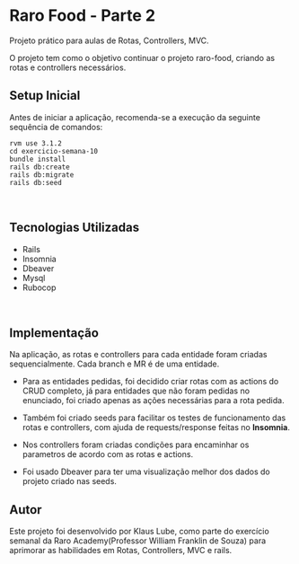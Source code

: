# Raro Food - Parte 2 

Projeto prático para aulas de Rotas, Controllers, MVC.

O projeto tem como o objetivo continuar o projeto raro-food, criando as rotas e controllers necessários.


## Setup Inicial

Antes de iniciar a aplicação, recomenda-se a execução da seguinte sequência de comandos:

```
rvm use 3.1.2
cd exercicio-semana-10
bundle install
rails db:create
rails db:migrate
rails db:seed
```

<br>

## Tecnologias Utilizadas

- Rails
- Insomnia
- Dbeaver
- Mysql
- Rubocop

<br>

## Implementação

Na aplicação, as rotas e controllers para cada entidade foram criadas sequencialmente. Cada branch e MR é de uma entidade. 
- Para as entidades pedidas, foi decidido criar rotas com as actions do CRUD completo, já para entidades que não foram pedidas no enunciado, foi criado apenas as ações necessárias para a rota pedida.

- Também foi criado seeds para facilitar os testes de funcionamento das rotas e controllers, com ajuda de  requests/response feitas no <b>Insomnia</b>.

- Nos controllers foram criadas condições para encaminhar os parametros de acordo com as rotas e actions.

- Foi usado Dbeaver para ter uma visualização melhor dos dados do projeto criado nas seeds.


## Autor

Este projeto foi desenvolvido por Klaus Lube, como parte do exercício semanal da Raro Academy(Professor William Franklin de Souza) para aprimorar as habilidades em Rotas, Controllers, MVC e rails.